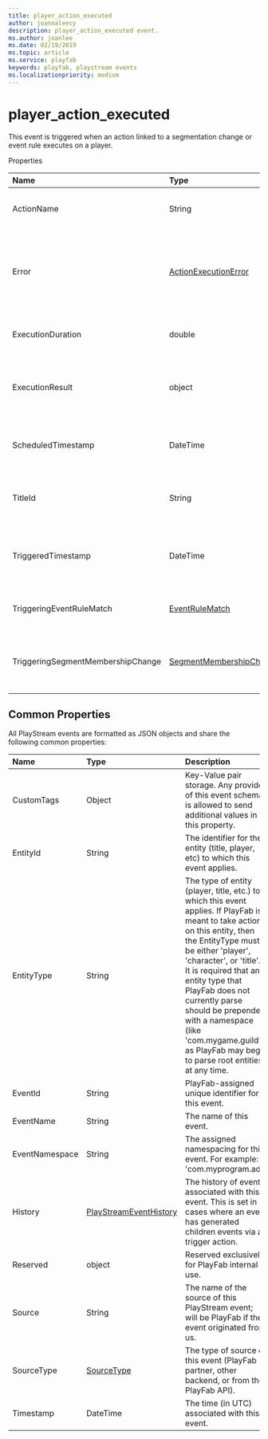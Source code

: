 ```yaml
---
title: player_action_executed
author: joannaleecy
description: player_action_executed event.
ms.author: joanlee
ms.date: 02/19/2019
ms.topic: article
ms.service: playfab
keywords: playfab, playstream events
ms.localizationpriority: medium
---
```


# player_action_executed

This event is triggered when an action linked to a segmentation change or event rule executes on a player.

Properties

|Name|Type|Description|
| :--------------------|:-------------------|:----------------------|
|ActionName|String|Name of the action that was triggered.|
|Error|[ActionExecutionError](data-types/actionexecutionerror.md)|Information about the error that occurred during execution, if it failed to complete.|
|ExecutionDuration|double|Action execution time in milliseconds.|
|ExecutionResult|object|The object returned from the action execution, if it completed.|
|ScheduledTimestamp|DateTime|Time that the action was scheduled for execution.|
|TitleId|String|The ID of the title to which this player event applies.|
|TriggeredTimestamp|DateTime|Time that the triggering event or segmentation change occurred.|
|TriggeringEventRuleMatch|[EventRuleMatch](data-types/eventrulematch.md)|Event rule match, if any, that triggered the action.|
|TriggeringSegmentMembershipChange|[SegmentMembershipChange](data-types/segmentmembershipchange.md)|Player segmentation change, if any, that triggered the action.|

## Common Properties

All PlayStream events are formatted as JSON objects and share the following common properties:

|Name|Type|Description|
| :--------------------|:-------------------|:----------------------|
|CustomTags|Object|Key-Value pair storage. Any provider of this event schema is allowed to send additional values in this property.|
|EntityId|String|The identifier for the entity (title, player, etc) to which this event applies.|
|EntityType|String|The type of entity (player, title, etc.) to which this event applies. If PlayFab is meant to take action on this entity, then the EntityType must be either 'player', 'character', or 'title'. It is required that any entity type that PlayFab does not currently parse should be prepended with a namespace (like 'com.mygame.guild') as PlayFab may begin to parse root entities at any time.|
|EventId|String|PlayFab-assigned unique identifier for this event.|
|EventName|String|The name of this event.|
|EventNamespace|String|The assigned namespacing for this event. For example: 'com.myprogram.ads'|
|History|[PlayStreamEventHistory](data-types/playstreameventhistory.md)|The history of events associated with this event. This is set in cases where an event has generated children events via a trigger action.|
|Reserved|object|Reserved exclusively for PlayFab internal use.|
|Source|String|The name of the source of this PlayStream event; will be PlayFab if the event originated from us.|
|SourceType|[SourceType](data-types/sourcetype.md)|The type of source of this event (PlayFab partner, other backend, or from the PlayFab API).|
|Timestamp|DateTime|The time (in UTC) associated with this event.|